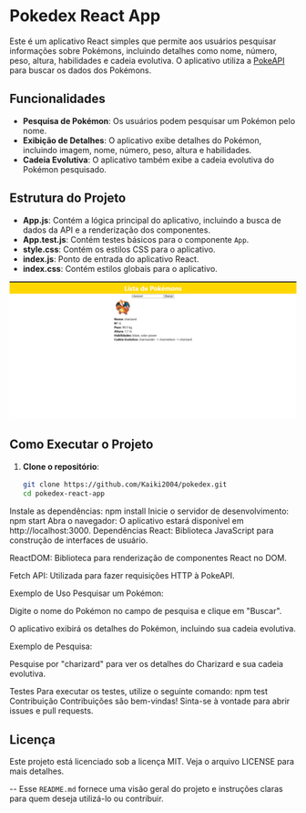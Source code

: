 # Pokedex React App

Este é um aplicativo React simples que permite aos usuários pesquisar informações sobre Pokémons, incluindo detalhes como nome, número, peso, altura, habilidades e cadeia evolutiva. O aplicativo utiliza a [PokeAPI](https://pokeapi.co/) para buscar os dados dos Pokémons.

## Funcionalidades

- **Pesquisa de Pokémon**: Os usuários podem pesquisar um Pokémon pelo nome.
- **Exibição de Detalhes**: O aplicativo exibe detalhes do Pokémon, incluindo imagem, nome, número, peso, altura e habilidades.
- **Cadeia Evolutiva**: O aplicativo também exibe a cadeia evolutiva do Pokémon pesquisado.

## Estrutura do Projeto

- **App.js**: Contém a lógica principal do aplicativo, incluindo a busca de dados da API e a renderização dos componentes.
- **App.test.js**: Contém testes básicos para o componente `App`.
- **style.css**: Contém os estilos CSS para o aplicativo.
- **index.js**: Ponto de entrada do aplicativo React.
- **index.css**: Contém estilos globais para o aplicativo.

![Tela inicial](assets/pokedex.png)


## Como Executar o Projeto

1. **Clone o repositório**:
   ```bash
   git clone https://github.com/Kaiki2004/pokedex.git
   cd pokedex-react-app
Instale as dependências:
   npm install
Inicie o servidor de desenvolvimento:
npm start
Abra o navegador:
O aplicativo estará disponível em http://localhost:3000.
Dependências
React: Biblioteca JavaScript para construção de interfaces de usuário.

ReactDOM: Biblioteca para renderização de componentes React no DOM.

Fetch API: Utilizada para fazer requisições HTTP à PokeAPI.

Exemplo de Uso
Pesquisar um Pokémon:

Digite o nome do Pokémon no campo de pesquisa e clique em "Buscar".

O aplicativo exibirá os detalhes do Pokémon, incluindo sua cadeia evolutiva.

Exemplo de Pesquisa:

Pesquise por "charizard" para ver os detalhes do Charizard e sua cadeia evolutiva.

Testes
Para executar os testes, utilize o seguinte comando:
npm test
Contribuição
Contribuições são bem-vindas! Sinta-se à vontade para abrir issues e pull requests.

## Licença
Este projeto está licenciado sob a licença MIT. Veja o arquivo LICENSE para mais detalhes.

-- Esse `README.md` fornece uma visão geral do projeto e instruções claras para quem deseja utilizá-lo ou contribuir.
